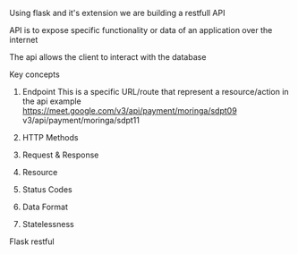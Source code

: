 Using flask and it's extension we are building a restfull API

API is to expose specific functionality or data of an application over the internet

The api allows the client to interact with the database

Key concepts

1.  Endpoint
This is a specific URL/route that represent a resource/action in the api
example https://meet.google.com/v3/api/payment/moringa/sdpt09
                                v3/api/payment/moringa/sdpt11

2. HTTP Methods
3. Request & Response
4. Resource
5. Status Codes
6. Data Format
7. Statelessness

Flask restful